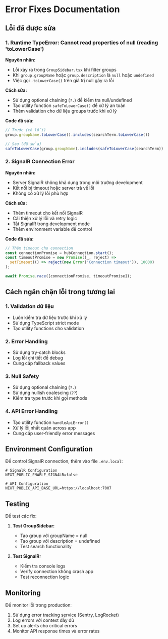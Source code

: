 # Error Fixes Documentation

## Lỗi đã được sửa

### 1. Runtime TypeError: Cannot read properties of null (reading 'toLowerCase')

**Nguyên nhân:**
- Lỗi xảy ra trong `GroupSidebar.tsx` khi filter groups
- Khi `group.groupName` hoặc `group.description` là `null` hoặc `undefined`
- Việc gọi `.toLowerCase()` trên giá trị null gây ra lỗi

**Cách sửa:**
- Sử dụng optional chaining (`?.`) để kiểm tra null/undefined
- Tạo utility function `safeToLowerCase()` để xử lý an toàn
- Thêm validation cho dữ liệu groups trước khi xử lý

**Code đã sửa:**
```typescript
// Trước (có lỗi)
group.groupName.toLowerCase().includes(searchTerm.toLowerCase())

// Sau (đã sửa)
safeToLowerCase(group.groupName).includes(safeToLowerCase(searchTerm))
```

### 2. SignalR Connection Error

**Nguyên nhân:**
- Server SignalR không khả dụng trong môi trường development
- Kết nối bị timeout hoặc server trả về lỗi
- Không có xử lý lỗi phù hợp

**Cách sửa:**
- Thêm timeout cho kết nối SignalR
- Cải thiện xử lý lỗi và retry logic
- Tắt SignalR trong development mode
- Thêm environment variable để control

**Code đã sửa:**
```typescript
// Thêm timeout cho connection
const connectionPromise = hubConnection.start();
const timeoutPromise = new Promise((_, reject) => 
  setTimeout(() => reject(new Error('Connection timeout')), 10000)
);

await Promise.race([connectionPromise, timeoutPromise]);
```

## Cách ngăn chặn lỗi trong tương lai

### 1. Validation dữ liệu
- Luôn kiểm tra dữ liệu trước khi xử lý
- Sử dụng TypeScript strict mode
- Tạo utility functions cho validation

### 2. Error Handling
- Sử dụng try-catch blocks
- Log lỗi chi tiết để debug
- Cung cấp fallback values

### 3. Null Safety
- Sử dụng optional chaining (`?.`)
- Sử dụng nullish coalescing (`??`)
- Kiểm tra type trước khi gọi methods

### 4. API Error Handling
- Tạo utility function `handleApiError()`
- Xử lý lỗi nhất quán across app
- Cung cấp user-friendly error messages

## Environment Configuration

Để control SignalR connection, thêm vào file `.env.local`:

```env
# SignalR Configuration
NEXT_PUBLIC_ENABLE_SIGNALR=false

# API Configuration  
NEXT_PUBLIC_API_BASE_URL=https://localhost:7007
```

## Testing

Để test các fix:

1. **Test GroupSidebar:**
   - Tạo group với groupName = null
   - Tạo group với description = undefined
   - Test search functionality

2. **Test SignalR:**
   - Kiểm tra console logs
   - Verify connection không crash app
   - Test reconnection logic

## Monitoring

Để monitor lỗi trong production:

1. Sử dụng error tracking service (Sentry, LogRocket)
2. Log errors với context đầy đủ
3. Set up alerts cho critical errors
4. Monitor API response times và error rates

